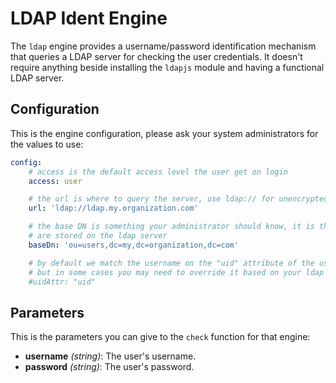 # LDAP Ident Engine

The `ldap` engine provides a username/password identification mechanism that queries a LDAP server
for checking the user credentials. It doesn't require anything beside installing the `ldapjs` module
and having a functional LDAP server.

## Configuration

This is the engine configuration, please ask your system administrators for the values to use:

```yaml
config:
	# access is the default access level the user get on login
	access: user

	# the url is where to query the server, use ldap:// for unencrypted access and ldaps:// for ssl
	url: 'ldap://ldap.my.organization.com'

	# the base DN is something your administrator should know, it is the location where your users
	# are stored on the ldap server
	baseDn: 'ou=users,dc=my,dc=organization,dc=com'

	# by default we match the username on the "uid" attribute of the user, which is a safe default,
	# but in some cases you may need to override it based on your ldap server and configuration
	#uidAttr: "uid"
```

## Parameters

This is the parameters you can give to the `check` function for that engine:

* __username__ _(string)_: The user's username.
* __password__ _(string)_: The user's password.

